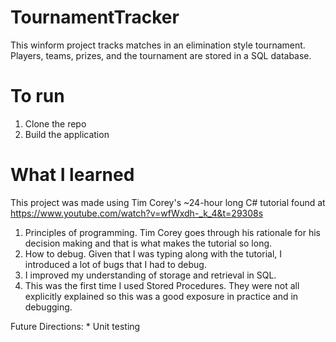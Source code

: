 # TournamentTracker
This winform project tracks matches in an elimination style tournament. Players, teams, prizes, and the tournament are stored in a SQL database.

# To run
1. Clone the repo
2. Build the application

# What I learned
This project was made using Tim Corey's ~24-hour long C# tutorial found at https://www.youtube.com/watch?v=wfWxdh-_k_4&t=29308s


1. Principles of programming. Tim Corey goes through his rationale for his decision making and that is what makes the tutorial so long.
2. How to debug. Given that I was typing along with the tutorial, I introduced a lot of bugs that I had to debug.
3. I improved my understanding of storage and retrieval in SQL.
4. This was the first time I used Stored Procedures. They were not all explicitly explained so this was a good exposure in practice and in debugging.




Future Directions: 
	* Unit testing